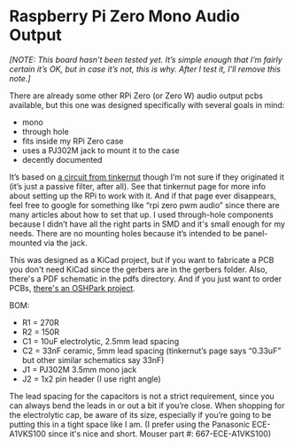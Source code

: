 Raspberry Pi Zero Mono Audio Output
===================================

_[NOTE: This board hasn’t been tested yet. It’s simple enough that I’m fairly certain it’s OK, but in case it’s not, this is why. After I test it, I’ll remove this note.]_

There are already some other RPi Zero (or Zero W) audio output pcbs available, but this one was designed specifically with several goals in mind:

- mono
- through hole
- fits inside my RPi Zero case
- uses a PJ302M jack to mount it to the case
- decently documented

It’s based on [a circuit from tinkernut](http://www.tinkernut.com/2017/04/adding-audio-output-raspberry-pi-zero-tinkernut-workbench/) though I’m not sure if they originated it (it’s just a passive filter, after all). See that tinkernut page for more info about setting up the RPi to work with it. And if that page ever disappears, feel free to google for something like “rpi zero pwm audio” since there are many articles about how to set that up. I used through-hole components because I didn’t have all the right parts in SMD and it's small enough for my needs. There are no mounting holes because it’s intended to be panel-mounted via the jack.

This was designed as a KiCad project, but if you want to fabricate a PCB you don't need KiCad since the gerbers are in the gerbers folder. Also, there's a PDF schematic in the pdfs directory. And if you just want to order PCBs, [there's an OSHPark project](https://oshpark.com/shared_projects/ILTMx6KX).

BOM:

- R1 = 270R
- R2 = 150R
- C1 = 10uF electrolytic, 2.5mm lead spacing
- C2 = 33nF ceramic, 5mm lead spacing (tinkernut’s page says “0.33uF” but other similar schematics say 33nF)
- J1 = PJ302M 3.5mm mono jack
- J2 = 1x2 pin header (I use right angle)

The lead spacing for the capacitors is not a strict requirement, since you can always bend the leads in or out a bit if you’re close. When shopping for the electrolytic cap, be aware of its size, especially if you’re going to be putting this in a tight space like I am. (I prefer using the Panasonic ECE-A1VKS100 since it's nice and short. Mouser part #: 667-ECE-A1VKS100)


